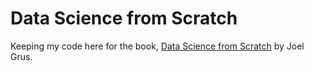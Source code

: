 Data Science from Scratch
=========================

Keeping my code here for the book, [Data Science from Scratch](http://joelgrus.com/2015/04/26/data-science-from-scratch-first-principles-with-python/) by Joel Grus.